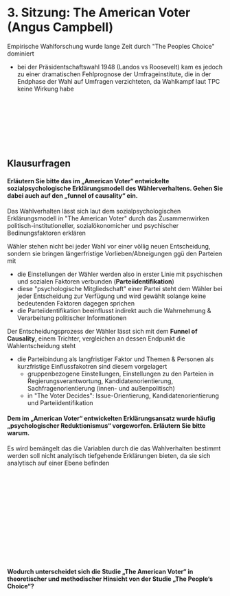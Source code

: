 # 3. Sitzung: The American Voter (Angus Campbell)
Empirische Wahlforschung wurde lange Zeit durch "The Peoples Choice" dominiert
- bei der Präsidentschaftswahl 1948 (Landos vs Roosevelt) kam es jedoch zu einer dramatischen Fehlprognose der Umfrageinstitute, die in der Endphase der Wahl auf Umfragen verzichteten, da Wahlkampf laut TPC keine Wirkung habe

&nbsp;

&nbsp;

&nbsp;

&nbsp;

## Klausurfragen 

#### Erläutern Sie bitte das im „American Voter“ entwickelte sozialpsychologische Erklärungsmodell des Wählerverhaltens. Gehen Sie dabei auch auf den „funnel of causality“ ein.
Das Wahlverhalten lässt sich laut dem sozialpsychologischen Erklärungsmodell in "The American Voter" durch das Zusammenwirken politisch-institutioneller, sozialökonomicher und psychischer Bedinungsfaktoren erklären

Wähler stehen nicht bei jeder Wahl vor einer völlig neuen Entscheidung, sondern sie bringen längerfristige Vorlieben/Abneigungen ggü den Parteien mit
- die Einstellungen der Wähler werden also in erster Linie mit psychischen und sozialen Faktoren verbunden (**Parteiidentifikation**)
- diese "psychologische Mitgliedschaft" einer Partei steht dem Wähler bei jeder Entscheidung zur Verfügung und wird gewählt solange keine bedeutenden Faktoren dagegen sprichen
- die Parteiidentifikation beeinflusst indirekt auch die Wahrnehmung & Verarbeitung politischer Informationen

Der Entscheidungsprozess der Wähler lässt sich mit dem **Funnel of Causality**, einem Trichter, vergleichen an dessen Endpunkt die Wahlentscheidung steht
  - die Parteibindung als langfristiger Faktor und Themen & Personen als kurzfristige Einflussfakotren sind diesem vorgelagert
    - gruppenbezogene Einstellungen, Einstellungen zu den Parteien in Regierungsverantwortung, Kandidatenorientierung, Sachfragenorientierung (innen- und außenpolitisch)
    - in "The Voter Decides": Issue-Orientierung, Kandidatenorientierung und Parteiidentifikation

#### Dem im „American Voter“ entwickelten Erklärungsansatz wurde häufig „psychologischer Reduktionismus“ vorgeworfen. Erläutern Sie bitte warum.
Es wird bemängelt das die Variablen durch die das Wahlverhalten bestimmt werden soll nicht analytisch tiefgehende Erklärungen bieten, da sie sich analytisch auf einer Ebene befinden

&nbsp;

&nbsp;

&nbsp;

&nbsp;

&nbsp;

&nbsp;

&nbsp;


#### Wodurch unterscheidet sich die Studie „The American Voter“ in theoretischer und methodischer Hinsicht von der Studie „The People‘s Choice“?

